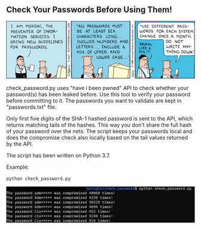 ## Check Your Passwords Before Using Them!

![image1](dilbert_password.png)

check_password.py uses "have i been pwned" API to check whether your password(s) has been leaked before. Use this tool to verify your password before committing to it. The passwords you want to validate are kept in "passwords.txt" file. 

Only first five digits of the SHA-1 hashed password is sent to the API, which returns matching tails of the hashes. This way you don't share the full hash of your password over the nets. The script keeps your passwords local and does the compromise check also locally based on the tail values returned by the API.

The script has been written on Python 3.7.

Example: 
```
python check_password.py
```
![image2](example.jpg)
